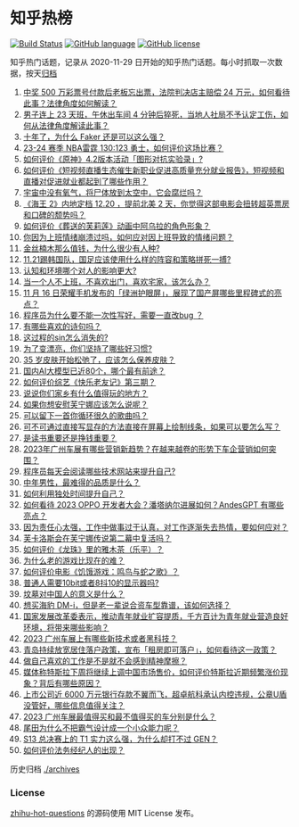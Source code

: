 # 知乎热榜
[![Build Status](https://github.com/ToWeLong/zhihu-hot-questions/workflows/CI/badge.svg)](https://github.com/ToWeLong/zhihu-hot-questions/actions)
[![GitHub language](https://img.shields.io/badge/language-golang-orange.svg)](https://golang.org/)
[![GitHub license](https://img.shields.io/github/license/ToWeLong/zhihu-hot-questions)](https://github.com/ToWeLong/zhihu-hot-questions/blob/main/LICENSE)

知乎热门话题，记录从 2020-11-29 日开始的知乎热门话题。每小时抓取一次数据，按天[归档](./archives)

<!-- BEGIN -->

1. [中奖 500 万彩票号付款后老板忘出票，法院判决店主赔偿 24 万元，如何看待此事？法律角度如何解读？](https://www.zhihu.com/question/630761664)
1. [男子连上 23 天班，午休出车间 4 分钟后猝死，当地人社局不予认定工伤，如何从法律角度解读此事？](https://www.zhihu.com/question/630546886)
1. [十年了，为什么 Faker 还是可以这么强？](https://www.zhihu.com/question/629944181)
1. [23-24 赛季 NBA雷霆 130:123 勇士，如何评价这场比赛？](https://www.zhihu.com/question/630812320)
1. [如何评价《原神》4.2版本活动「图形对抗实验录」?](https://www.zhihu.com/question/630790586)
1. [如何评价《短视频直播生态催生新职业促进高质量充分就业报告》，短视频和直播对促进就业都起到了哪些作用？](https://www.zhihu.com/question/630787983)
1. [宇宙中没有氧气，将尸体放到太空中，它会腐烂吗？](https://www.zhihu.com/question/627364448)
1. [《海王 2》内地定档 12.20 ，提前北美 2 天，你觉得这部电影会扭转超英票房和口碑的颓势吗？](https://www.zhihu.com/question/629707774)
1. [如何评价《葬送的芙莉莲》动画中阿乌拉的角色形象？](https://www.zhihu.com/question/630049925)
1. [你因为上班情绪崩溃过吗，如何应对因上班导致的情绪问题？](https://www.zhihu.com/question/630020719)
1. [金丝楠木那么值钱，为什么很少有人种?](https://www.zhihu.com/question/531322979)
1. [11.21踢韩国队，国足应该使用什么样的阵容和策略拼死一搏?](https://www.zhihu.com/question/630572919)
1. [认知和环境哪个对人的影响更大?](https://www.zhihu.com/question/623427008)
1. [当一个人不上班，不喜欢出门，喜欢宅家，该怎么办？](https://www.zhihu.com/question/630061491)
1. [11 月 16 日荣耀手机发布的「绿洲护眼屏」，展现了国产屏哪些里程碑式的亮点？](https://www.zhihu.com/question/630417157)
1. [程序员为什么要不能一次性写好，需要一直改bug ？](https://www.zhihu.com/question/629534956)
1. [有哪些喜欢的诗句吗？](https://www.zhihu.com/question/630792431)
1. [这过程的sin怎么消失的?](https://www.zhihu.com/question/629343955)
1. [为了变漂亮，你们坚持了哪些好习惯?](https://www.zhihu.com/question/626596925)
1. [35 岁皮肤开始松弛了，应该怎么保养皮肤？](https://www.zhihu.com/question/619050894)
1. [国内AI大模型已近80个，哪个最有前途？](https://www.zhihu.com/question/608763410)
1. [如何评价综艺《快乐老友记》第三期？](https://www.zhihu.com/question/630661787)
1. [说说你们家乡有什么值得玩的地方？](https://www.zhihu.com/question/626504562)
1. [如果你想安慰芙宁娜应该怎么说呢？](https://www.zhihu.com/question/630275613)
1. [可以留下一首你循环很久的歌曲吗？](https://www.zhihu.com/question/626212210)
1. [可不可通过直接写显存的方法直接在屏幕上绘制线条，如果可以要怎么写？](https://www.zhihu.com/question/270384131)
1. [是读书重要还是挣钱重要？](https://www.zhihu.com/question/630687961)
1. [2023年广州车展有哪些营销新趋势？在越来越卷的形势下车企营销如何突围？](https://www.zhihu.com/question/630786195)
1. [程序员每天会阅读哪些技术网站来提升自己?](https://www.zhihu.com/question/629894384)
1. [中年男性，最难得的品质是什么？](https://www.zhihu.com/question/630375970)
1. [如何利用独处时间提升自己？](https://www.zhihu.com/question/630382761)
1. [如何看待 2023 OPPO 开发者大会？潘塔纳尔进展如何？AndesGPT 有哪些亮点？](https://www.zhihu.com/question/630308031)
1. [因为责任心太强，工作中做事过于认真，对工作逐渐失去热情，要如何应对？](https://www.zhihu.com/question/630020723)
1. [芙卡洛斯会在芙宁娜传说第二幕中复活吗？](https://www.zhihu.com/question/629624287)
1. [如何评价《龙珠》里的雅木茶（乐平）？](https://www.zhihu.com/question/36820641)
1. [为什么老的游戏比现在的难？](https://www.zhihu.com/question/435892199)
1. [如何评价电影《饥饿游戏：鸣鸟与蛇之歌》？](https://www.zhihu.com/question/630401845)
1. [普通人需要10bit或者8抖10的显示器吗?](https://www.zhihu.com/question/541088704)
1. [坟墓对中国人的意义是什么？](https://www.zhihu.com/question/352323137)
1. [想买海豹 DM-i，但是老一辈说合资车型靠谱，该如何选择？](https://www.zhihu.com/question/630395462)
1. [国家发展改革委表示，推动青年就业扩容提质，千方百计为青年就业营造良好环境，将带来哪些影响？](https://www.zhihu.com/question/630419940)
1. [2023 广州车展上有哪些新技术或者黑科技？](https://www.zhihu.com/question/629587389)
1. [青岛持续放宽居住落户政策，宣布「租房即可落户」，如何看待这一政策？](https://www.zhihu.com/question/630816689)
1. [做自己喜欢的工作是不是就不会感到精神摩擦？](https://www.zhihu.com/question/630274500)
1. [媒体称特斯拉下周将继续上调中国市场售价，如何评价特斯拉近期频繁涨价现象？背后有哪些原因？](https://www.zhihu.com/question/630550841)
1. [上市公司近 6000 万元银行存款不翼而飞，超卓航科承认内控违规，公章U盾没管好，哪些信息值得关注？](https://www.zhihu.com/question/630614361)
1. [2023 广州车展最值得买和最不值得买的车分别是什么？](https://www.zhihu.com/question/629587608)
1. [尾田为什么不把霸气设计成一个小众能力呢？](https://www.zhihu.com/question/580787643)
1. [S13 总决赛上的 T1 实力这么强，为什么却打不过 GEN？](https://www.zhihu.com/question/629949756)
1. [如何评价法务经纪人的出现？](https://www.zhihu.com/question/630269719)

<!-- END -->

历史归档 [./archives](./archives)


### License
[zhihu-hot-questions](https://github.com/towelong/zhihu-hot-questions) 的源码使用 MIT License 发布。